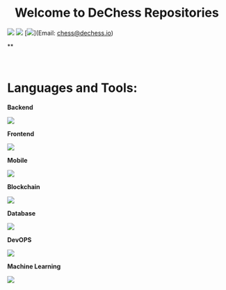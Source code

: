 <h1 align="center">Welcome to DeChess Repositories</h1>

[<img src="https://img.shields.io/badge/linkedin-%230077B5.svg?&style=for-the-badge&logo=linkedin&logoColor=white" />](https://www.linkedin.com/in/hoale58/) [<img src="https://img.shields.io/badge/twitter-%231DA1F2.svg?&style=for-the-badge&logo=twitter&logoColor=white" />](https://twitter.com/DeChess_io) [<img src="https://img.shields.io/badge/gmail-%23EE0000.svg?&style=for-the-badge&logo=gmail&logoColor=white">](Email: chess@dechess.io) 

**

<br>
<h1 align="left">Languages and Tools:</h3>


**Backend**
<p align="left">
  <a href="https://skillicons.dev">
    <img src="https://skillicons.dev/icons?i=rust,golang,nodejs,express,nestjs,django,flask,fastapi,laravel,actix,spring,wordpress,dotnet,php" />
  </a>
</p>

**Frontend**
<p align="left">
  <a href="https://skillicons.dev">
    <img src="https://skillicons.dev/icons?i=react,nextjs,vue,tailwind,ts,bootstrap,unity,html,css,redux" />
  </a>
</p>

**Mobile**
<p align="left">
  <a href="https://skillicons.dev">
    <img src="https://skillicons.dev/icons?i=flutter,kotlin,swift,java,dart" />
  </a>
</p>

**Blockchain**
<p align="left">
  <a href="https://skillicons.dev">
    <img src="https://skillicons.dev/icons?i=solidity,rust,c,ts,js" />
  </a>
</p>

**Database**
<p align="left">
  <a href="https://skillicons.dev">
    <img src="https://skillicons.dev/icons?i=mongodb,mysql,postgresql,graphql,sqlite,firebase,cassandra,ipfs,elasticsearch,redis" />
  </a>
</p>

**DevOPS**
<p align="left">
  <a href="https://skillicons.dev">
    <img src="https://skillicons.dev/icons?i=aws,gcp,kubernetes,docker,terraform,ansible,cloudflare,grafana,kafka,nginx" />
  </a>
</p>

**Machine Learning**
<p align="left">
  <a href="https://skillicons.dev">
    <img src="https://skillicons.dev/icons?i=pytorch,tensorflow" />
  </a>
</p>
